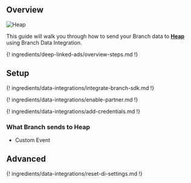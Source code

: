 ## Overview

![Heap](https://cdn.branch.io/branch-assets/ad-partner-manager//heap_logo-1564446383572.png)

This guide will walk you through how to send your Branch data to **[Heap](https://heap.io/)** using Branch Data Integration.

{! ingredients/deep-linked-ads/overview-steps.md !}

## Setup

{! ingredients/data-integrations/integrate-branch-sdk.md !}

{! ingredients/data-integrations/enable-partner.md !}

{! ingredients/data-integrations/add-credentials.md !}

### What Branch sends to Heap

* Custom Event

## Advanced

{! ingredients/data-integrations/reset-di-settings.md !}
